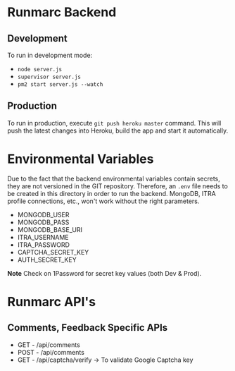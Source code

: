 # Runmarc Backend

## Development

To run in development mode:

- `node server.js`
- `supervisor server.js`
- `pm2 start server.js --watch`

## Production

To run in production, execute `git push heroku master` command. This will push the latest changes into Heroku, build the app and start it automatically.

# Environmental Variables

Due to the fact that the backend environmental variables contain secrets, they are not versioned in the GIT repository. Therefore, an `.env` file needs to be created in this directory in order to run the backend. MongoDB, ITRA profile connections, etc., won't work without the right parameters.

- MONGODB_USER
- MONGODB_PASS
- MONGODB_BASE_URI
- ITRA_USERNAME
- ITRA_PASSWORD
- CAPTCHA_SECRET_KEY
- AUTH_SECRET_KEY

**Note** Check on 1Password for secret key values (both Dev & Prod).

# Runmarc API's

## Comments, Feedback Specific APIs

- GET  - /api/comments
- POST - /api/comments
- GET  - /api/captcha/verify -> To validate Google Captcha key
